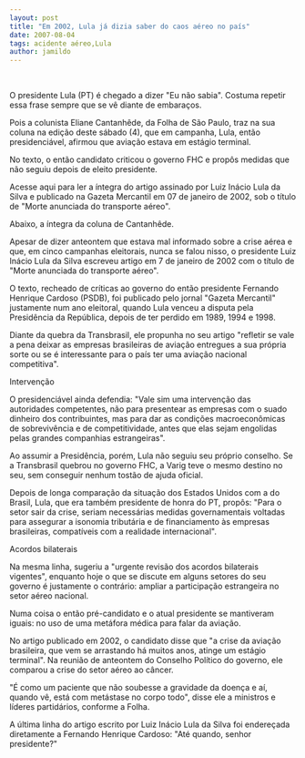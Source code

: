 ```yaml
---
layout: post
title: "Em 2002, Lula já dizia saber do caos aéreo no país"
date: 2007-08-04
tags: acidente aéreo,Lula
author: jamildo
---
```

&nbsp;

O presidente Lula (PT) &eacute; chegado a dizer "Eu n&atilde;o sabia". Costuma repetir essa frase sempre que se v&ecirc; diante de embara&ccedil;os.

Pois a colunista Eliane Cantanh&ecirc;de, da Folha de S&atilde;o Paulo, traz na sua coluna na edi&ccedil;&atilde;o deste s&aacute;bado (4), que em campanha, Lula, ent&atilde;o presidenci&aacute;vel, afirmou que avia&ccedil;&atilde;o estava em est&aacute;gio terminal.

No texto, o ent&atilde;o candidato criticou o governo FHC e prop&ocirc;s medidas que n&atilde;o seguiu depois de eleito presidente.

Acesse aqui para ler a &iacute;ntegra&nbsp;do artigo assinado por&nbsp;Luiz In&aacute;cio Lula da Silva e publicado na Gazeta Mercantil em 07 de janeiro de 2002, sob o t&iacute;tulo de "Morte anunciada do transporte a&eacute;reo".

Abaixo, a &iacute;ntegra da coluna de Cantanh&ecirc;de.

Apesar de dizer anteontem que estava mal informado sobre a crise a&eacute;rea e que, em cinco campanhas eleitorais, nunca se falou nisso, o presidente Luiz In&aacute;cio Lula da Silva escreveu artigo em 7 de janeiro de 2002 com o t&iacute;tulo de "Morte anunciada do transporte a&eacute;reo".

O texto, recheado de cr&iacute;ticas ao governo do ent&atilde;o presidente Fernando Henrique Cardoso (PSDB), foi publicado pelo jornal "Gazeta Mercantil" justamente num ano eleitoral, quando Lula venceu a disputa pela Presid&ecirc;ncia da Rep&uacute;blica, depois de ter perdido em 1989, 1994 e 1998.

Diante da quebra da Transbrasil, ele propunha no seu artigo "refletir se vale a pena deixar as empresas brasileiras de avia&ccedil;&atilde;o entregues a sua pr&oacute;pria sorte ou se &eacute; interessante para o pa&iacute;s ter uma avia&ccedil;&atilde;o nacional competitiva".

Interven&ccedil;&atilde;o

O presidenci&aacute;vel ainda defendia: "Vale sim uma interven&ccedil;&atilde;o das autoridades competentes, n&atilde;o para presentear as empresas com o suado dinheiro dos contribuintes, mas para dar as condi&ccedil;&otilde;es macroecon&ocirc;micas de sobreviv&ecirc;ncia e de competitividade, antes que elas sejam engolidas pelas grandes companhias estrangeiras".

Ao assumir a Presid&ecirc;ncia, por&eacute;m, Lula n&atilde;o seguiu seu pr&oacute;prio conselho. Se a Transbrasil quebrou no governo FHC, a Varig teve o mesmo destino no seu, sem conseguir nenhum tost&atilde;o de ajuda oficial.

Depois de longa compara&ccedil;&atilde;o da situa&ccedil;&atilde;o dos Estados Unidos com a do Brasil, Lula, que era tamb&eacute;m presidente de honra do PT, prop&ocirc;s: "Para o setor sair da crise, seriam necess&aacute;rias medidas governamentais voltadas para assegurar a isonomia tribut&aacute;ria e de financiamento &agrave;s empresas brasileiras, compat&iacute;veis com a realidade internacional".

Acordos bilaterais

Na mesma linha, sugeriu a "urgente revis&atilde;o dos acordos bilaterais vigentes", enquanto hoje o que se discute em alguns setores do seu governo &eacute; justamente o contr&aacute;rio: ampliar a participa&ccedil;&atilde;o estrangeira no setor a&eacute;reo nacional.

Numa coisa o ent&atilde;o pr&eacute;-candidato e o atual presidente se mantiveram iguais: no uso de uma met&aacute;fora m&eacute;dica para falar da avia&ccedil;&atilde;o.

No artigo publicado em 2002, o candidato disse que "a crise da avia&ccedil;&atilde;o brasileira, que vem se arrastando h&aacute; muitos anos, atinge um est&aacute;gio terminal". Na reuni&atilde;o de anteontem do Conselho Pol&iacute;tico do governo, ele comparou a crise do setor a&eacute;reo ao c&acirc;ncer.

"&Eacute; como um paciente que n&atilde;o soubesse a gravidade da doen&ccedil;a e a&iacute;, quando v&ecirc;, est&aacute; com met&aacute;stase no corpo todo", disse ele a ministros e l&iacute;deres partid&aacute;rios, conforme a Folha.

A &uacute;ltima linha do artigo escrito por Luiz In&aacute;cio Lula da Silva foi endere&ccedil;ada diretamente a Fernando Henrique Cardoso: "At&eacute; quando, senhor presidente?"

&nbsp;